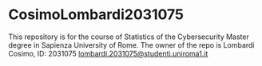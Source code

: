 # CosimoLombardi2031075
This repository is for the course of Statistics of the Cybersecurity Master degree in Sapienza University of Rome. The owner of the repo is Lombardi Cosimo, ID: 2031075 lombardi.2031075@studenti.uniroma1.it
